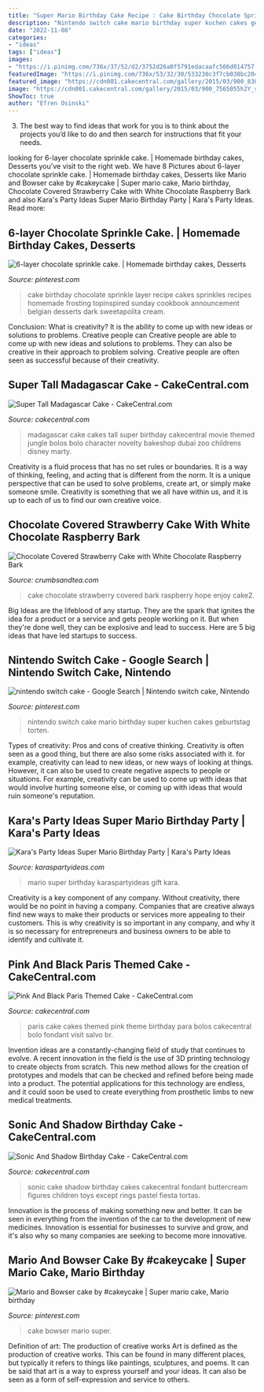 ```yaml
---
title: "Super Mario Birthday Cake Recipe : Cake Birthday Chocolate Sprinkle Layer Recipe Cakes Sprinkles Recipes Homemade Frosting Topinspired Sunday Cookbook Announcement Belgian Desserts Dark Sweetapolita Cream"
description: "Nintendo switch cake mario birthday super kuchen cakes geburtstag torten"
date: "2022-11-08"
categories:
- "ideas"
tags: ["ideas"]
images:
- "https://i.pinimg.com/736x/37/52/d2/3752d26a0f5791edacaafc566d014757.jpg"
featuredImage: "https://i.pinimg.com/736x/53/32/30/533230c3f7cb038bc204eec10c833893--mario.jpg"
featured_image: "https://cdn001.cakecentral.com/gallery/2015/03/900_838607wp2J_pink-and-black-paris-themed-cake.jpg"
image: "https://cdn001.cakecentral.com/gallery/2015/03/900_7565055h2Y_sonic-and-shadow-birthday-cake.jpg"
ShowToc: true
author: "Efren Osinski"
---
```



3. The best way to find ideas that work for you is to think about the projects you’d like to do and then search for instructions that fit your needs.

	

		
looking for 6-layer chocolate sprinkle cake. | Homemade birthday cakes, Desserts you've visit to the right web. We have 8 Pictures about 6-layer chocolate sprinkle cake. | Homemade birthday cakes, Desserts like Mario and Bowser cake by #cakeycake | Super mario cake, Mario birthday, Chocolate Covered Strawberry Cake with White Chocolate Raspberry Bark and also Kara&#039;s Party Ideas Super Mario Birthday Party | Kara&#039;s Party Ideas. Read more:
		
    
## 6-layer Chocolate Sprinkle Cake. | Homemade Birthday Cakes, Desserts

<img loading=lazy src="https://i.pinimg.com/736x/02/b9/32/02b932824aba6f195dc8b7c0fb076c01--homemade-birthday-cakes-best-birthday-cake-recipe.jpg" onerror="this.onerror=null;this.src='https://tse3.mm.bing.net/th?id=OIP.rc-doDcimtNSilZrI-vfvgHaLZ&amp;pid=15.1';" alt="6-layer chocolate sprinkle cake. | Homemade birthday cakes, Desserts">

_Source: pinterest.com_

>cake birthday chocolate sprinkle layer recipe cakes sprinkles recipes homemade frosting topinspired sunday cookbook announcement belgian desserts dark sweetapolita cream. 

	

Conclusion: What is creativity? It is the ability to come up with new ideas or solutions to problems. Creative people can
Creative people are able to come up with new ideas and solutions to problems. They can also be creative in their approach to problem solving. Creative people are often seen as successful because of their creativity.

    
## Super Tall Madagascar Cake - CakeCentral.com

<img loading=lazy src="https://cdn001.cakecentral.com/gallery/2015/03/900_870161Wpsz_super-tall-madagascar-cake.jpg" onerror="this.onerror=null;this.src='https://tse1.mm.bing.net/th?id=OIP.oDYu5BtICVmlTgrST7RkigHaM1&amp;pid=15.1';" alt="Super Tall Madagascar Cake - CakeCentral.com">

_Source: cakecentral.com_

>madagascar cake cakes tall super birthday cakecentral movie themed jungle bolos bolo character novelty bakeshop dubai zoo childrens disney marty. 

	

Creativity is a fluid process that has no set rules or boundaries. It is a way of thinking, feeling, and acting that is different from the norm. It is a unique perspective that can be used to solve problems, create art, or simply make someone smile. Creativity is something that we all have within us, and it is up to each of us to find our own creative voice.

    
## Chocolate Covered Strawberry Cake With White Chocolate Raspberry Bark

<img loading=lazy src="http://crumbsandtea.com/wp-content/uploads/2014/12/cake2.jpg?w=200" onerror="this.onerror=null;this.src='https://tse3.mm.bing.net/th?id=OIP.Eq5tqVx-A3LWsPqhQkCR2wHaLH&amp;pid=15.1';" alt="Chocolate Covered Strawberry Cake with White Chocolate Raspberry Bark">

_Source: crumbsandtea.com_

>cake chocolate strawberry covered bark raspberry hope enjoy cake2. 

	

Big Ideas are the lifeblood of any startup. They are the spark that ignites the idea for a product or a service and gets people working on it. But when they're done well, they can be explosive and lead to success. Here are 5 big ideas that have led startups to success.

    
## Nintendo Switch Cake - Google Search | Nintendo Switch Cake, Nintendo

<img loading=lazy src="https://i.pinimg.com/736x/37/52/d2/3752d26a0f5791edacaafc566d014757.jpg" onerror="this.onerror=null;this.src='https://tse2.mm.bing.net/th?id=OIP.-FWSQJ1T7q3OrXWO9SoZBwHaJQ&amp;pid=15.1';" alt="nintendo switch cake - Google Search | Nintendo switch cake, Nintendo">

_Source: pinterest.com_

>nintendo switch cake mario birthday super kuchen cakes geburtstag torten. 

	

Types of creativity: Pros and cons of creative thinking.
Creativity is often seen as a good thing, but there are also some risks associated with it. for example, creativity can lead to new ideas, or new ways of looking at things. However, it can also be used to create negative aspects to people or situations. For example, creativity can be used to come up with ideas that would involve hurting someone else, or coming up with ideas that would ruin someone's reputation.

    
## Kara&#039;s Party Ideas Super Mario Birthday Party | Kara&#039;s Party Ideas

<img loading=lazy src="https://karaspartyideas.com/wp-content/uploads/2018/09/Super-Mario-Birthday-Party-via-Karas-Party-Ideas-KarasPartyIdeas.com2_.jpeg" onerror="this.onerror=null;this.src='https://tse4.mm.bing.net/th?id=OIP.bcAx28sFmqOOIDjwoKw7JQHaLH&amp;pid=15.1';" alt="Kara&#039;s Party Ideas Super Mario Birthday Party | Kara&#039;s Party Ideas">

_Source: karaspartyideas.com_

>mario super birthday karaspartyideas gift kara. 

	

Creativity is a key component of any company. Without creativity, there would be no point in having a company. Companies that are creative always find new ways to make their products or services more appealing to their customers. This is why creativity is so important in any company, and why it is so necessary for entrepreneurs and business owners to be able to identify and cultivate it.

    
## Pink And Black Paris Themed Cake - CakeCentral.com

<img loading=lazy src="https://cdn001.cakecentral.com/gallery/2015/03/900_838607wp2J_pink-and-black-paris-themed-cake.jpg" onerror="this.onerror=null;this.src='https://tse4.mm.bing.net/th?id=OIP.hWDDWbXJBpmzUX3uEwPBwAHaLK&amp;pid=15.1';" alt="Pink And Black Paris Themed Cake - CakeCentral.com">

_Source: cakecentral.com_

>paris cake cakes themed pink theme birthday para bolos cakecentral bolo fondant visit salvo br. 

	

Invention ideas are a constantly-changing field of study that continues to evolve. A recent innovation in the field is the use of 3D printing technology to create objects from scratch. This new method allows for the creation of prototypes and models that can be checked and refined before being made into a product. The potential applications for this technology are endless, and it could soon be used to create everything from prosthetic limbs to new medical treatments.

    
## Sonic And Shadow Birthday Cake - CakeCentral.com

<img loading=lazy src="https://cdn001.cakecentral.com/gallery/2015/03/900_7565055h2Y_sonic-and-shadow-birthday-cake.jpg" onerror="this.onerror=null;this.src='https://tse1.mm.bing.net/th?id=OIP.bkgeE3pVucj2MCh8Y8lHogHaJ4&amp;pid=15.1';" alt="Sonic And Shadow Birthday Cake - CakeCentral.com">

_Source: cakecentral.com_

>sonic cake shadow birthday cakes cakecentral fondant buttercream figures children toys except rings pastel fiesta tortas. 

	

Innovation is the process of making something new and better. It can be seen in everything from the invention of the car to the development of new medicines. Innovation is essential for businesses to survive and grow, and it's also why so many companies are seeking to become more innovative.

    
## Mario And Bowser Cake By #cakeycake | Super Mario Cake, Mario Birthday

<img loading=lazy src="https://i.pinimg.com/736x/53/32/30/533230c3f7cb038bc204eec10c833893--mario.jpg" onerror="this.onerror=null;this.src='https://tse3.mm.bing.net/th?id=OIP.8VyrhjXl84WHyCWyTpuG0gHaKg&amp;pid=15.1';" alt="Mario and Bowser cake by #cakeycake | Super mario cake, Mario birthday">

_Source: pinterest.com_

>cake bowser mario super. 

	

Definition of art: The production of creative works
Art is defined as the production of creative works. This can be found in many different places, but typically it refers to things like paintings, sculptures, and poems. It can be said that art is a way to express yourself and your ideas. It can also be seen as a form of self-expression and service to others.

